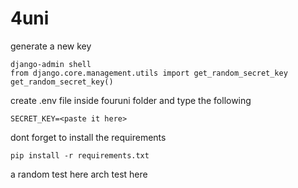 # 4uni

generate a new key
```
django-admin shell
from django.core.management.utils import get_random_secret_key  
get_random_secret_key()
```

create .env file inside fouruni folder and type the following
```
SECRET_KEY=<paste it here>
```

dont forget to install the requirements
```
pip install -r requirements.txt
```

a random test here
arch test here